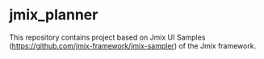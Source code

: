 # jmix_planner
This repository contains project based on Jmix UI Samples (https://github.com/jmix-framework/jmix-sampler)
 of the Jmix framework.
